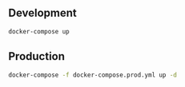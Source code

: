 ## Development
```bash
docker-compose up
```

## Production
```bash
docker-compose -f docker-compose.prod.yml up -d
```
